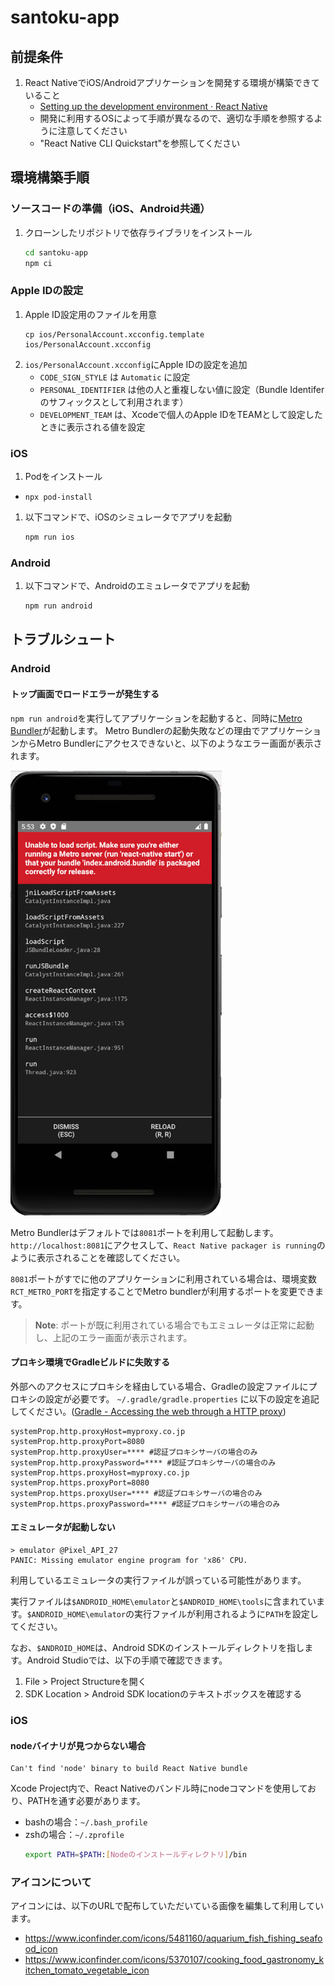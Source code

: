 # santoku-app

## 前提条件

1. React NativeでiOS/Androidアプリケーションを開発する環境が構築できていること
   * [Setting up the development environment · React Native](https://reactnative.dev/docs/environment-setup)
   * 開発に利用するOSによって手順が異なるので、適切な手順を参照するように注意してください
   * "React Native CLI Quickstart"を参照してください

## 環境構築手順

### ソースコードの準備（iOS、Android共通）

1. クローンしたリポジトリで依存ライブラリをインストール
    ```bash
    cd santoku-app
    npm ci
    ```

### Apple IDの設定

1. Apple ID設定用のファイルを用意
   ```
   cp ios/PersonalAccount.xcconfig.template ios/PersonalAccount.xcconfig
   ```
1. `ios/PersonalAccount.xcconfig`にApple IDの設定を追加
   * `CODE_SIGN_STYLE` は `Automatic` に設定
   * `PERSONAL_IDENTIFIER` は他の人と重複しない値に設定（Bundle Identiferのサフィックスとして利用されます）
   * `DEVELOPMENT_TEAM` は、Xcodeで個人のApple IDをTEAMとして設定したときに表示される値を設定

### iOS
1. Podをインストール
  * `npx pod-install`

1. 以下コマンドで、iOSのシミュレータでアプリを起動
    ```bash
    npm run ios
    ```

### Android
1. 以下コマンドで、Androidのエミュレータでアプリを起動
    ```bash
    npm run android
    ```

## トラブルシュート

### Android
#### トップ画面でロードエラーが発生する

`npm run android`を実行してアプリケーションを起動すると、同時に[Metro Bundler](https://facebook.github.io/metro/)が起動します。
Metro Bundlerの起動失敗などの理由でアプリケーションからMetro Bundlerにアクセスできないと、以下のようなエラー画面が表示されます。

![](../images/failtoload.png)

Metro Bundlerはデフォルトでは`8081`ポートを利用して起動します。`http://localhost:8081`にアクセスして、`React Native packager is running`のように表示されることを確認してください。

`8081`ポートがすでに他のアプリケーションに利用されている場合は、環境変数`RCT_METRO_PORT`を指定することでMetro bundlerが利用するポートを変更できます。

> **Note**: ポートが既に利用されている場合でもエミュレータは正常に起動し、上記のエラー画面が表示されます。

#### プロキシ環境でGradleビルドに失敗する

外部へのアクセスにプロキシを経由している場合、Gradleの設定ファイルにプロキシの設定が必要です。
`~/.gradle/gradle.properties` に以下の設定を追記してください。([Gradle - Accessing the web through a HTTP proxy](https://docs.gradle.org/current/userguide/build_environment.html#sec:accessing_the_web_via_a_proxy))
```
systemProp.http.proxyHost=myproxy.co.jp
systemProp.http.proxyPort=8080
systemProp.http.proxyUser=**** #認証プロキシサーバの場合のみ
systemProp.http.proxyPassword=**** #認証プロキシサーバの場合のみ
systemProp.https.proxyHost=myproxy.co.jp
systemProp.https.proxyPort=8080
systemProp.https.proxyUser=**** #認証プロキシサーバの場合のみ
systemProp.https.proxyPassword=**** #認証プロキシサーバの場合のみ
```

#### エミュレータが起動しない
```
> emulator @Pixel_API_27
PANIC: Missing emulator engine program for 'x86' CPU.
```

利用しているエミュレータの実行ファイルが誤っている可能性があります。

実行ファイルは`$ANDROID_HOME\emulator`と`$ANDROID_HOME\tools`に含まれています。`$ANDROID_HOME\emulator`の実行ファイルが利用されるように`PATH`を設定してください。

なお、`$ANDROID_HOME`は、Android SDKのインストールディレクトリを指します。Android Studioでは、以下の手順で確認できます。

1. File > Project Structureを開く
1. SDK Location > Android SDK locationのテキストボックスを確認する


### iOS
#### nodeバイナリが見つからない場合
```
Can't find 'node' binary to build React Native bundle
```

Xcode Project内で、React Nativeのバンドル時にnodeコマンドを使用しており、PATHを通す必要があります。


- bashの場合：`~/.bash_profile`
- zshの場合：`~/.zprofile`
    ```bash
    export PATH=$PATH:[Nodeのインストールディレクトリ]/bin
    ```



### アイコンについて

アイコンには、以下のURLで配布していただいている画像を編集して利用しています。

* https://www.iconfinder.com/icons/5481160/aquarium_fish_fishing_seafood_icon
* https://www.iconfinder.com/icons/5370107/cooking_food_gastronomy_kitchen_tomato_vegetable_icon
